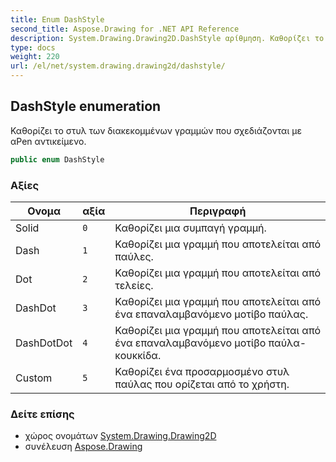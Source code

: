 ```yaml
---
title: Enum DashStyle
second_title: Aspose.Drawing for .NET API Reference
description: System.Drawing.Drawing2D.DashStyle αρίθμηση. Καθορίζει το στυλ των διακεκομμένων γραμμών που σχεδιάζονται με αPen αντικείμενο.
type: docs
weight: 220
url: /el/net/system.drawing.drawing2d/dashstyle/
---
```

## DashStyle enumeration

Καθορίζει το στυλ των διακεκομμένων γραμμών που σχεδιάζονται με αPen αντικείμενο.

```csharp
public enum DashStyle
```

### Αξίες

| Ονομα | αξία | Περιγραφή |
| --- | --- | --- |
| Solid | `0` | Καθορίζει μια συμπαγή γραμμή. |
| Dash | `1` | Καθορίζει μια γραμμή που αποτελείται από παύλες. |
| Dot | `2` | Καθορίζει μια γραμμή που αποτελείται από τελείες. |
| DashDot | `3` | Καθορίζει μια γραμμή που αποτελείται από ένα επαναλαμβανόμενο μοτίβο παύλας. |
| DashDotDot | `4` | Καθορίζει μια γραμμή που αποτελείται από ένα επαναλαμβανόμενο μοτίβο παύλα-κουκκίδα. |
| Custom | `5` | Καθορίζει ένα προσαρμοσμένο στυλ παύλας που ορίζεται από το χρήστη. |

### Δείτε επίσης

* χώρος ονομάτων [System.Drawing.Drawing2D](../../system.drawing.drawing2d/)
* συνέλευση [Aspose.Drawing](../../)


